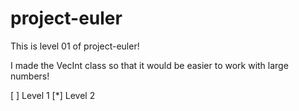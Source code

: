 # project-euler

This is level 01 of project-euler!

I made the VecInt class so that it would be easier to work with large numbers!


[ ] Level 1
[*] Level 2 

